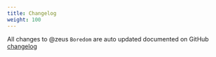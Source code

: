 ```yaml
---
title: Changelog
weight: 100
---
```


All changes to @zeus `Boredom` are  auto updated documented on GitHub [changelog](https://github.com/lara-zeus/boredom/blob/1.x/CHANGELOG.md) 
